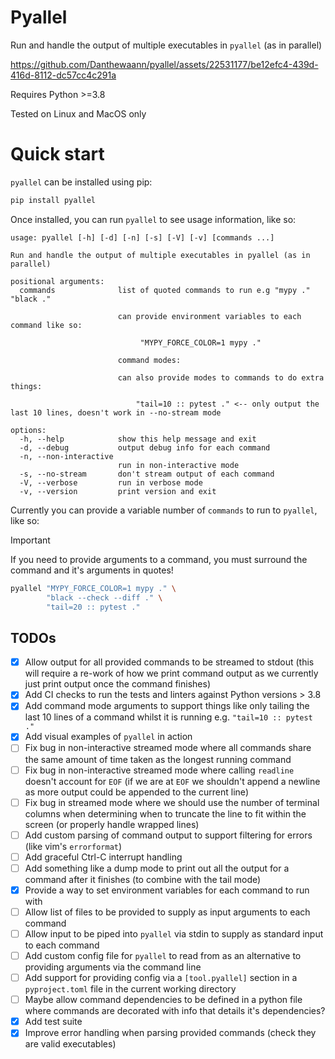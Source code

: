 # Pyallel

Run and handle the output of multiple executables in `pyallel` (as in parallel)

https://github.com/Danthewaann/pyallel/assets/22531177/be12efc4-439d-416d-8112-dc57cc4c291a

Requires Python >=3.8

Tested on Linux and MacOS only

# Quick start

`pyallel` can be installed using pip:

```bash
pip install pyallel
```

Once installed, you can run `pyallel` to see usage information, like so:

```
usage: pyallel [-h] [-d] [-n] [-s] [-V] [-v] [commands ...]

Run and handle the output of multiple executables in pyallel (as in parallel)

positional arguments:
  commands              list of quoted commands to run e.g "mypy ." "black ."

                        can provide environment variables to each command like so:

                             "MYPY_FORCE_COLOR=1 mypy ."

                        command modes:

                        can also provide modes to commands to do extra things:

                            "tail=10 :: pytest ." <-- only output the last 10 lines, doesn't work in --no-stream mode

options:
  -h, --help            show this help message and exit
  -d, --debug           output debug info for each command
  -n, --non-interactive
                        run in non-interactive mode
  -s, --no-stream       don't stream output of each command
  -V, --verbose         run in verbose mode
  -v, --version         print version and exit
```

Currently you can provide a variable number of `commands` to run to `pyallel`, like so:

> [!IMPORTANT]
> If you need to provide arguments to a command, you must surround the command and it's arguments in quotes!

```bash
pyallel "MYPY_FORCE_COLOR=1 mypy ." \
        "black --check --diff ." \
        "tail=20 :: pytest ."
```

## TODOs

- [x] Allow output for all provided commands to be streamed to stdout (this will require a
      re-work of how we print command output as we currently just print output once the command
      finishes)
- [x] Add CI checks to run the tests and linters against Python versions > 3.8
- [x] Add command mode arguments to support things like only tailing the last 10 lines
      of a command whilst it is running e.g. `"tail=10 :: pytest ."`
- [x] Add visual examples of `pyallel` in action
- [ ] Fix bug in non-interactive streamed mode where all commands share the same amount of
      time taken as the longest running command
- [ ] Fix bug in non-interactive streamed mode where calling `readline` doesn't
      account for `EOF` (if we are at `EOF` we shouldn't append a newline as more output could
      be appended to the current line)
- [ ] Fix bug in streamed mode where we should use the number of terminal columns when
      determining when to truncate the line to fit within the screen (or properly handle wrapped
      lines)
- [ ] Add custom parsing of command output to support filtering for errors (like vim's
      `errorformat`)
- [ ] Add graceful Ctrl-C interrupt handling
- [ ] Add something like a dump mode to print out all the output for a command after it
      finishes (to combine with the tail mode)
- [x] Provide a way to set environment variables for each command to run with
- [ ] Allow list of files to be provided to supply as input arguments to each command
- [ ] Allow input to be piped into `pyallel` via stdin to supply as standard input to each
      command
- [ ] Add custom config file for `pyallel` to read from as an alternative to providing
      arguments via the command line
- [ ] Add support for providing config via a `[tool.pyallel]` section in a
      `pyproject.toml` file in the current working directory
- [ ] Maybe allow command dependencies to be defined in a python file where commands are
      decorated with info that details it's dependencies?
- [x] Add test suite
- [x] Improve error handling when parsing provided commands (check they are valid executables)
